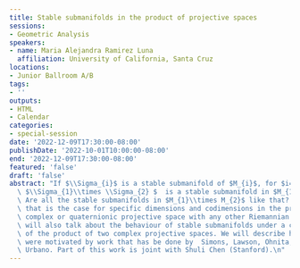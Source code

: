 ```yaml
---
title: Stable submanifolds in the product of projective spaces
sessions:
- Geometric Analysis
speakers:
- name: Maria Alejandra Ramirez Luna
  affiliation: University of California, Santa Cruz
locations:
- Junior Ballroom A/B
tags:
- ''
outputs:
- HTML
- Calendar
categories:
- special-session
date: '2022-12-09T17:30:00-08:00'
publishDate: '2022-10-01T10:00:00-08:00'
end: '2022-12-09T17:30:00-08:00'
featured: 'false'
draft: 'false'
abstract: "If $\\Sigma_{i}$ is a stable submanifold of $M_{i}$, for $i=1,2$, then\
  \ $\\Sigma_{1}\\times \\Sigma_{2} $  is a stable submanifold in $M_{1}\\times M_{2}$.\
  \ Are all the stable submanifolds in $M_{1}\\times M_{2}$ like that? \nWe will show\
  \ that is the case for specific dimensions and codimensions in the product of a\
  \ complex or quaternionic projective space with any other Riemannian manifold. We\
  \ will also talk about the behaviour of stable submanifolds under a complex structure\
  \ of the product of two complex projective spaces. We will describe how our proofs\
  \ were motivated by work that has be done by  Simons, Lawson, Ohnita, Torralbo and\
  \ Urbano. Part of this work is joint with Shuli Chen (Stanford).\n"
---
```

